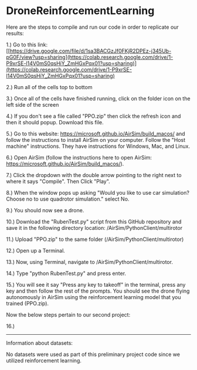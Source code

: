 # DroneReinforcementLearning

Here are the steps to compile and run our code in order to replicate our results:

1.) Go to this link: [[https://drive.google.com/file/d/1sa3BACGzJf0FKjR2DPEz-j345Ub-pG0F/view?usp=sharing](https://colab.research.google.com/drive/1-P9xrSE-l14V0mS0qsHiY_ZmHGxPqx01?usp=sharing)](https://colab.research.google.com/drive/1-P9xrSE-l14V0mS0qsHiY_ZmHGxPqx01?usp=sharing)

2.) Run all of the cells top to bottom

3.) Once all of the cells have finished running, click on the folder icon on the left side of the screen 

4.) If you don't see a file called "PPO.zip" then click the refresh icon and then it should popup. Download this file.

5.) Go to this website: https://microsoft.github.io/AirSim/build_macos/ and follow the instructions to install AirSim on your computer. Follow the "Host machine" instructions. They have instructions for Windows, Mac, and Linux.

6.) Open AirSim (follow the instructions here to open AirSim: https://microsoft.github.io/AirSim/build_macos/).

7.) Click the dropdown with the double arrow pointing to the right next to where it says "Compile". Then Click "Play".

8.) When the window pops up asking "Would you like to use car simulation? Choose no to use quadrotor simulation." select No.

9.) You should now see a drone.

10.) Download the "RubenTest.py" script from this GitHub repository and save it in the following directory location: /AirSim/PythonClient/multirotor

11.) Upload "PPO.zip" to the same folder (/AirSim/PythonClient/multirotor)

12.) Open up a Terminal.

13.) Now, using Terminal, navigate to /AirSim/PythonClient/multirotor.

14.) Type "python RubenTest.py" and press enter.

15.) You will see it say "Press any key to takeoff" in the terminal, press any key and then follow the rest of the prompts. You should see the drone flying autonomously in AirSim using the reinforcement learning model that you trained (PPO.zip).

Now the below steps pertain to our second project:

16.)

-----------------------------------------------------------------------------------
Information about datasets:

No datasets were used as part of this preliminary project code since we utilized reinforcement learning.
